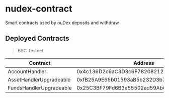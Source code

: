 # nudex-contract

Smart contracts used by nuDex deposits and withdraw

## Deployed Contracts

> BSC Testnet

| Contract                | Address                                    |
| ----------------------- | ------------------------------------------ |
| AccountHandler          | 0x4c136D2c6aC3D3c6F782082124fc6D2315302077 |
| AssetHandlerUpgradeable | 0xfB25A9E65b01593aB5b232D3b744588c7c39Eba5 |
| FundsHandlerUpgradeable | 0x25C3BF79Fd6B3e55502ad59Ab67e3C449E2293fD |
